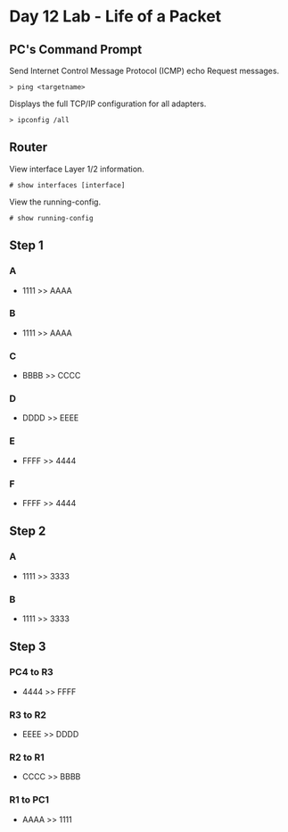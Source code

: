 # Day 12 Lab - Life of a Packet

## PC's Command Prompt

Send Internet Control Message Protocol (ICMP) echo Request messages.

```
> ping <targetname>
```

Displays the full TCP/IP configuration for all adapters.

```
> ipconfig /all
```

## Router

View interface Layer 1/2 information.

```
# show interfaces [interface]
```

View the running-config.

```
# show running-config
```

## Step 1

### A

- 1111 >> AAAA

### B

- 1111 >> AAAA

### C

- BBBB >> CCCC

### D

- DDDD >> EEEE

### E

- FFFF >> 4444

### F

- FFFF >> 4444

## Step 2

### A

- 1111 >> 3333

### B

- 1111 >> 3333

## Step 3

### PC4 to R3 

- 4444 >> FFFF

### R3 to R2 

- EEEE >> DDDD

### R2 to R1 

- CCCC >> BBBB

### R1 to PC1 

- AAAA >> 1111
